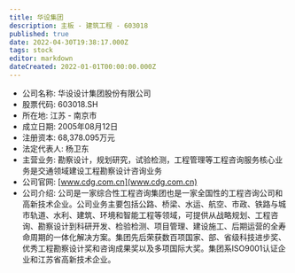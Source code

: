 ```yaml
---
title: 华设集团
description: 主板 - 建筑工程 - 603018
published: true
date: 2022-04-30T19:38:17.000Z
tags: stock
editor: markdown
dateCreated: 2022-01-01T00:00:00.000Z
---
```


- 公司名称: 华设设计集团股份有限公司
- 股票代码: 603018.SH
- 所在地: 江苏 - 南京市
- 成立日期: 2005年08月12日
- 注册资本: 68,378.095万元
- 法定代表人: 杨卫东
- 主营业务: 勘察设计，规划研究，试验检测，工程管理等工程咨询服务核心业务是交通领域建设工程勘察设计咨询业务
- 公司官网: [www.cdg.com.cn](www.cdg.com.cn)
- 公司介绍: 公司是一家综合性工程咨询集团也是一家全国性的工程咨询公司和高新技术企业。公司业务主要包括公路、桥梁、水运、航空、市政、铁路与城市轨道、水利、建筑、环境和智能工程等领域，可提供从战略规划、工程咨询、勘察设计到科研开发、检验检测、项目管理、建设施工、后期运营的全寿命周期的一体化解决方案。集团先后荣获数百项国家、部、省级科技进步奖、优秀工程勘察设计奖和咨询成果奖以及多项国际大奖。集团系ISO9001认证企业和江苏省高新技术企业。


